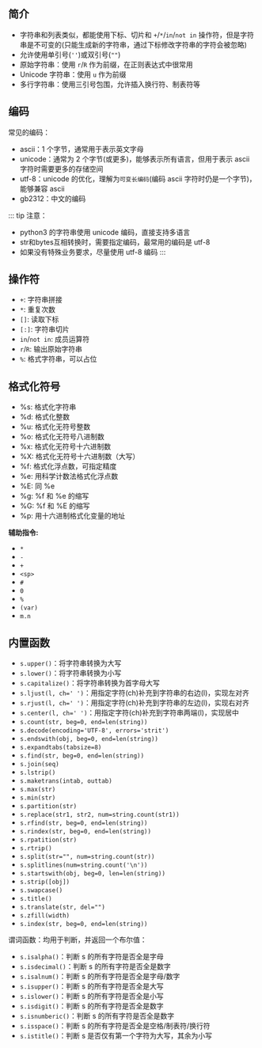 ## 简介

+ 字符串和列表类似，都能使用下标、切片和 `+`/`*`/`in`/`not in` 操作符，但是字符串是不可变的(只能生成新的字符串，通过下标修改字符串的字符会被忽略)
+ 允许使用单引号(`''`)或双引号(`""`)
+ 原始字符串：使用 `r`/`R` 作为前缀，在正则表达式中很常用 
+ Unicode 字符串：使用 `u` 作为前缀
+ 多行字符串：使用三引号包围，允许插入换行符、制表符等



## 编码

常见的编码：
+ ascii：1 个字节，通常用于表示英文字母
+ unicode：通常为 2 个字节(或更多)，能够表示所有语言，但用于表示 ascii 字符时需要更多的存储空间
+ utf-8：unicode 的优化，理解为`可变长编码`(编码 ascii 字符时仍是一个字节)，能够兼容 ascii
+ gb2312：中文的编码

::: tip 注意：
+ python3 的字符串使用 unicode 编码，直接支持多语言
+ str和bytes互相转换时，需要指定编码，最常用的编码是 utf-8
+ 如果没有特殊业务要求，尽量使用 utf-8 编码
:::



## 操作符

+ `+`: 字符串拼接
+ `*`: 重复次数
+ `[]`: 读取下标
+ `[:]`: 字符串切片
+ `in`/`not in`: 成员运算符
+ `r`/`R`: 输出原始字符串
+ `%`: 格式字符串，可以占位



## 格式化符号

+ %s: 格式化字符串
+ %d: 格式化整数
+ %u: 格式化无符号整数
+ %o: 格式化无符号八进制数
+ %x: 格式化无符号十六进制数
+ %X: 格式化无符号十六进制数（大写）
+ %f: 格式化浮点数，可指定精度
+ %e: 用科学计数法格式化浮点数
+ %E: 同 %e
+ %g: %f 和 %e 的缩写
+ %G: %f 和 %E 的缩写
+ %p: 用十六进制格式化变量的地址

**辅助指令:**
+ `*`
+ `-`
+ `+`
+ `<sp>`
+ `#`
+ `0`
+ `%`
+ `(var)`
+ `m.n`



## 内置函数

+ `s.upper()`：将字符串转换为大写
+ `s.lower()`：将字符串转换为小写
+ `s.capitalize()`：将字符串转换为首字母大写
+ `s.ljust(l, ch=' ')`：用指定字符(ch)补充到字符串的右边(l)，实现左对齐
+ `s.rjust(l, ch=' ')`：用指定字符(ch)补充到字符串的左边(l)，实现右对齐
+ `s.center(l, ch=' ')`：用指定字符(ch)补充到字符串两端(l)，实现居中
+ `s.count(str, beg=0, end=len(string))`
+ `s.decode(encoding='UTF-8', errors='strit')`
+ `s.endswith(obj, beg=0, end=len(string))`
+ `s.expandtabs(tabsize=8)`
+ `s.find(str, beg=0, end=len(string))`
+ `s.join(seq)`
+ `s.lstrip()`
+ `s.maketrans(intab, outtab)`
+ `s.max(str)`
+ `s.min(str)`
+ `s.partition(str)`
+ `s.replace(str1, str2, num=string.count(str1))`
+ `s.rfind(str, beg=0, end=len(string))`
+ `s.rindex(str, beg=0, end=len(string))`
+ `s.rpatition(str)`
+ `s.rtrip()`
+ `s.split(str="", num=string.count(str))`
+ `s.splitlines(num=string.count('\n'))`
+ `s.startswith(obj, beg=0, len=len(string))`
+ `s.strip([obj])`
+ `s.swapcase()`
+ `s.title()`
+ `s.translate(str, del="")`
+ `s.zfill(width)`
+ `s.index(str, beg=0, end=len(string))`

谓词函数：均用于判断，并返回一个布尔值：
+ `s.isalpha()`：判断 s 的所有字符是否全是字母
+ `s.isdecimal()`：判断 s 的所有字符是否全是数字
+ `s.isalnum()`：判断 s 的所有字符是否全是字母/数字
+ `s.isupper()`：判断 s 的所有字符是否全是大写
+ `s.islower()`：判断 s 的所有字符是否全是小写
+ `s.isdigit()`：判断 s 的所有字符是否全是数字
+ `s.isnumberic()`：判断 s 的所有字符是否全是数字
+ `s.isspace()`：判断 s 的所有字符是否全是空格/制表符/换行符
+ `s.istitle()`：判断 s 是否仅有第一个字符为大写，其余为小写
